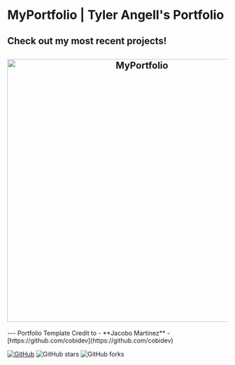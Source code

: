 # MyPortfolio | Tyler Angell's Portfolio

## Check out my most recent projects!

<!-- ![](/examples/Portfolio.gif) -->
<h2 align="center">
  <img src="/examples/Portfolio.gif" alt="MyPortfolio" width="600px" />
  <br>
</h2>
---
Portfolio Template Credit to - **Jacobo Martinez** - [https://github.com/cobidev](https://github.com/cobidev)

[![GitHub](https://img.shields.io/github/license/cobidev/simplefolio?color=blue)](https://github.com/cobidev/simplefolio/blob/master/LICENSE.md) ![GitHub stars](https://img.shields.io/github/stars/cobidev/simplefolio) ![GitHub forks](https://img.shields.io/github/forks/cobidev/simplefolio)